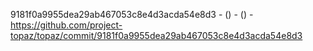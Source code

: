 9181f0a9955dea29ab467053c8e4d3acda54e8d3 -  () -  () - https://github.com/project-topaz/topaz/commit/9181f0a9955dea29ab467053c8e4d3acda54e8d3
